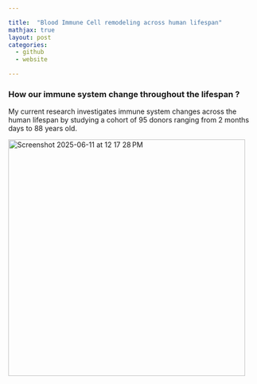 ```yaml
---

title:  "Blood Immune Cell remodeling across human lifespan"
mathjax: true
layout: post
categories:
  - github
  - website

---
```




### How our immune system change throughout the lifespan ? 

My current research investigates immune system changes across the human lifespan by studying a cohort of
95 donors ranging from 2 months days to 88 years old. <br>

<img width="476" alt="Screenshot 2025-06-11 at 12 17 28 PM" src="https://github.com/user-attachments/assets/3a24a890-d625-4a04-888e-92af35e13814" />

